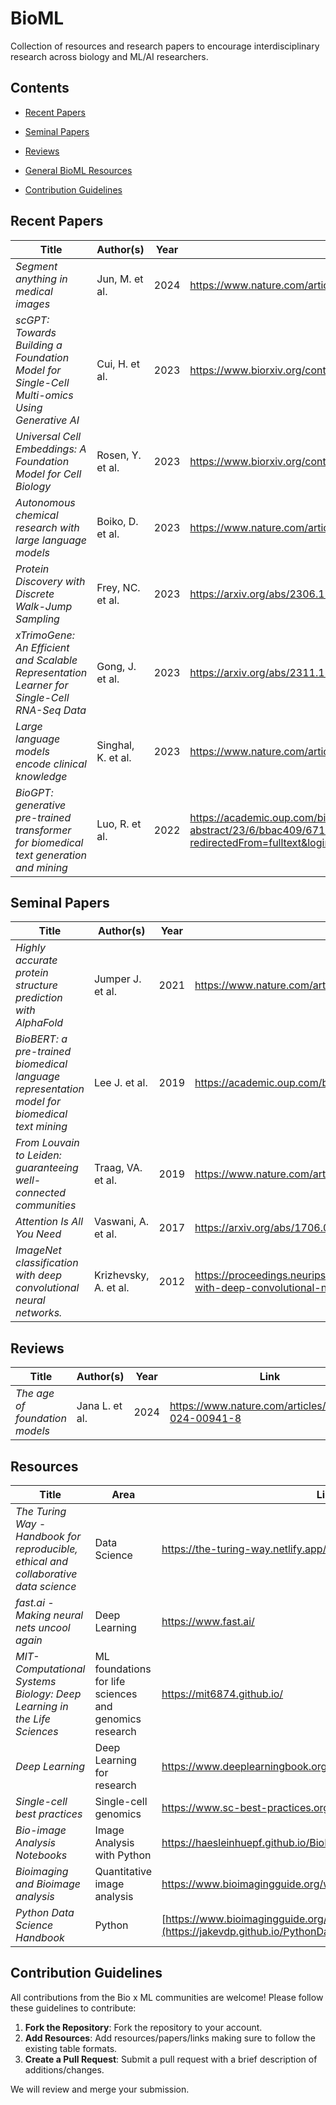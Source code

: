 # BioML

 Collection of resources and research papers to encourage interdisciplinary research across biology and ML/AI researchers.

## Contents
- [Recent Papers](#recent-papers)
- [Seminal Papers](#seminal-papers)
- [Reviews](#reviews)
- [General BioML Resources](#resources)

- [Contribution Guidelines](#contribution-guidelines)


## Recent Papers 

| Title | Author(s) | Year | Link |
|-------|-----------|------|------|
| *Segment anything in medical images* | Jun, M. et al. | 2024 | https://www.nature.com/articles/s41467-024-44824-z |
| *scGPT: Towards Building a Foundation Model for Single-Cell Multi-omics Using Generative AI* | Cui, H. et al. | 2023 | https://www.biorxiv.org/content/10.1101/2023.04.30.538439v2 |
| *Universal Cell Embeddings: A Foundation Model for Cell Biology* | Rosen, Y. et al. | 2023 | https://www.biorxiv.org/content/10.1101/2023.11.28.568918v1 |
| *Autonomous chemical research with large language models* | Boiko, D. et al. | 2023 | https://www.nature.com/articles/s41586-023-06792-0 |
| *Protein Discovery with Discrete Walk-Jump Sampling* | Frey, NC. et al. | 2023 | https://arxiv.org/abs/2306.12360 |
| *xTrimoGene: An Efficient and Scalable Representation Learner for Single-Cell RNA-Seq Data* | Gong, J. et al. | 2023 | https://arxiv.org/abs/2311.15156 |
| *Large language models encode clinical knowledge* | Singhal, K. et al. | 2023 | https://www.nature.com/articles/s41586-023-06291-2 |
| *BioGPT: generative pre-trained transformer for biomedical text generation and mining* | Luo, R. et al. | 2022 | https://academic.oup.com/bib/article-abstract/23/6/bbac409/6713511?redirectedFrom=fulltext&login=false|


## Seminal Papers 

| Title | Author(s) | Year | Link |
|-------|-----------|------|------|
| *Highly accurate protein structure prediction with AlphaFold* | Jumper J. et al. | 2021 | https://www.nature.com/articles/s41586-021-03819-2 |
| *BioBERT: a pre-trained biomedical language representation model for biomedical text mining* | Lee J. et al. | 2019 | https://academic.oup.com/bioinformatics/article/36/4/1234/5566506 |
| *From Louvain to Leiden: guaranteeing well-connected communities* | Traag, VA. et al. | 2019 | https://www.nature.com/articles/s41598-019-41695-z |
| *Attention Is All You Need* | Vaswani, A. et al. | 2017 | https://arxiv.org/abs/1706.03762 |
| *ImageNet classification with deep convolutional neural networks.* | Krizhevsky, A. et al. | 2012 | https://proceedings.neurips.cc/paper/4824-imagenet-classification-with-deep-convolutional-neural-networks.pdf |


## Reviews

| Title | Author(s) | Year | Link |
|-------|-----------|------|------|
| *The age of foundation models*| Jana L. et al. | 2024 | https://www.nature.com/articles/s41571-024-00941-8 |


## Resources

| Title | Area | Link |
|-------|----------|------|
| *The Turing Way - Handbook for reproducible, ethical and collaborative data science* | Data Science | https://the-turing-way.netlify.app/index.html |
| *fast.ai - Making neural nets uncool again* | Deep Learning | https://www.fast.ai/ |
| *MIT-Computational Systems Biology: Deep Learning in the Life Sciences* | ML foundations for life sciences and genomics research | https://mit6874.github.io/ |
| *Deep Learning* | Deep Learning for research | https://www.deeplearningbook.org/ |
| *Single-cell best practices* | Single-cell genomics | https://www.sc-best-practices.org/preamble.html |
| *Bio-image Analysis Notebooks* | Image Analysis with Python | https://haesleinhuepf.github.io/BioImageAnalysisNotebooks/intro.html |
| *Bioimaging and Bioimage analysis* | Quantitative image analysis | https://www.bioimagingguide.org/welcome.html |
| *Python Data Science Handbook* | Python | [https://www.bioimagingguide.org/welcome.html](https://jakevdp.github.io/PythonDataScienceHandbook/) |


## Contribution Guidelines

All contributions from the Bio x ML communities are welcome! Please follow these guidelines to contribute:

1. **Fork the Repository**: Fork the repository to your account.
2. **Add Resources**: Add resources/papers/links making sure to follow the existing table formats.
3. **Create a Pull Request**: Submit a pull request with a brief description of additions/changes.

We will review and merge your submission.

